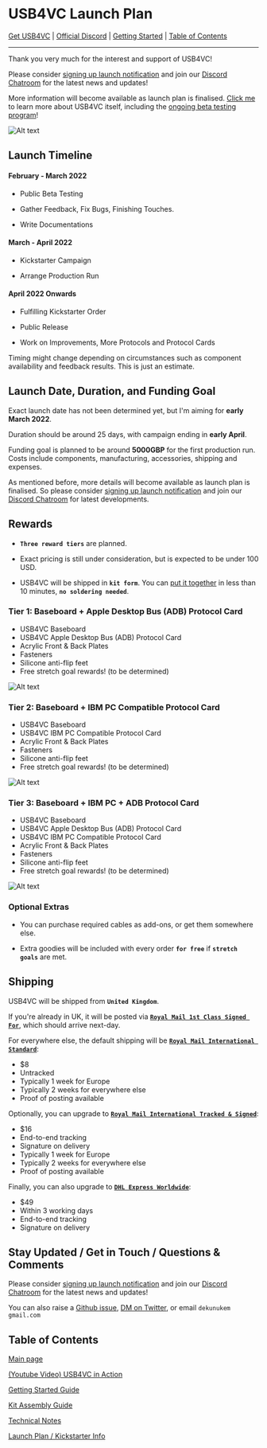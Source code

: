 # USB4VC Launch Plan

[Get USB4VC](https://www.kickstarter.com/projects/dekunukem/usb4vc-usb-inputs-on-retro-computers) | [Official Discord](https://discord.gg/HAuuh3pAmB) | [Getting Started](getting_started.md) | [Table of Contents](#table-of-contents)

---

Thank you very much for the interest and support of USB4VC!

Please consider [signing up launch notification](https://www.kickstarter.com/projects/dekunukem/usb4vc-usb-inputs-on-retro-computers) and join our [Discord Chatroom](https://discord.gg/HAuuh3pAmB) for the latest news and updates!

More information will become available as launch plan is finalised. [Click me](README.md) to learn more about USB4VC itself, including the [ongoing beta testing program](README.md#beta-testing)!

![Alt text](photos/duke3d.jpeg)

## Launch Timeline

#### February - March 2022

* Public Beta Testing

* Gather Feedback, Fix Bugs, Finishing Touches.

* Write Documentations

#### March - April 2022

* Kickstarter Campaign

* Arrange Production Run

#### April 2022 Onwards

* Fulfilling Kickstarter Order

* Public Release

* Work on Improvements, More Protocols and Protocol Cards

Timing might change depending on circumstances such as component availability and feedback results. This is just an estimate.

## Launch Date, Duration, and Funding Goal

Exact launch date has not been determined yet, but I'm aiming for **early March 2022**.

Duration should be around 25 days, with campaign ending in **early April**.

Funding goal is planned to be around **5000GBP** for the first production run. Costs include components, manufacturing, accessories, shipping and expenses.

As mentioned before, more details will become available as launch plan is finalised. So please consider [signing up launch notification](https://www.kickstarter.com/projects/dekunukem/usb4vc-usb-inputs-on-retro-computers) and join our [Discord Chatroom](https://discord.gg/HAuuh3pAmB) for latest developments.

## Rewards

* **`Three reward tiers`** are planned.

* Exact pricing is still under consideration, but is expected to be under 100 USD.

* USB4VC will be shipped in **`kit form`**. You can [put it together](kit_assembly.md) in less than 10 minutes, **`no soldering needed`**.

### Tier 1: Baseboard + Apple Desktop Bus (ADB) Protocol Card

* USB4VC Baseboard
* USB4VC Apple Desktop Bus (ADB) Protocol Card
* Acrylic Front & Back Plates
* Fasteners
* Silicone anti-flip feet
* Free stretch goal rewards! (to be determined)

![Alt text](photos/bbadb.jpeg)

### Tier 2: Baseboard + IBM PC Compatible Protocol Card

* USB4VC Baseboard
* USB4VC IBM PC Compatible Protocol Card
* Acrylic Front & Back Plates
* Fasteners
* Silicone anti-flip feet
* Free stretch goal rewards! (to be determined)

![Alt text](photos/bbpc.jpeg)

### Tier 3: Baseboard + IBM PC + ADB Protocol Card

* USB4VC Baseboard
* USB4VC Apple Desktop Bus (ADB) Protocol Card
* USB4VC IBM PC Compatible Protocol Card
* Acrylic Front & Back Plates
* Fasteners
* Silicone anti-flip feet
* Free stretch goal rewards! (to be determined)

![Alt text](photos/bbpcadb.jpeg)

### Optional Extras

* You can purchase required cables as add-ons, or get them somewhere else. 

* Extra goodies will be included with every order **`for free`** if **`stretch goals`** are met.

## Shipping

USB4VC will be shipped from **`United Kingdom`**.

If you're already in UK, it will be posted via **[`Royal Mail 1st Class Signed For`](https://www.royalmail.com/sending/uk/signed-for-1st-class)**, which should arrive next-day.

For everywhere else, the default shipping will be **[`Royal Mail International Standard`](https://www.royalmail.com/sending/international/international-standard)**:

* $8
* Untracked
* Typically 1 week for Europe
* Typically 2 weeks for everywhere else
* Proof of posting available

Optionally, you can upgrade to **[`Royal Mail International Tracked & Signed`](https://www.royalmail.com/sending/international/international-tracked-signed)**:

* $16
* End-to-end tracking
* Signature on delivery
* Typically 1 week for Europe
* Typically 2 weeks for everywhere else
* Proof of posting available

Finally, you can also upgrade to **[`DHL Express Worldwide`](https://www.dhl.co.uk/en/express.html)**:

* $49
* Within 3 working days
* End-to-end tracking 
* Signature on delivery

## Stay Updated / Get in Touch / Questions & Comments

Please consider [signing up launch notification](https://www.kickstarter.com/projects/dekunukem/usb4vc-usb-inputs-on-retro-computers) and join our [Discord Chatroom](https://discord.gg/HAuuh3pAmB) for the latest news and updates!

You can also raise a [Github issue](https://github.com/dekuNukem/USB4VC/issues), [DM on Twitter](https://twitter.com/dekuNukem_), or email `dekunukem` `gmail.com`

## Table of Contents

[Main page](README.md)

[(Youtube Video) USB4VC in Action](https://www.youtube.com/watch?v=H8XEUh1vhFY)

[Getting Started Guide](getting_started.md)

[Kit Assembly Guide](kit_assembly.md)

[Technical Notes](technical_notes.md)

[Launch Plan / Kickstarter Info](kickstarter_info.md)

